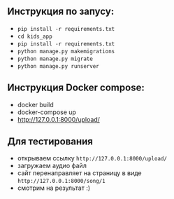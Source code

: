 ## Инструкция по запусу: 

- `pip install -r requirements.txt`
- `cd kids_app`
- `pip install -r requirements.txt`
- `python manage.py makemigrations`
- `python manage.py migrate`
- `python manage.py runserver`

## Инструкция Docker compose: 
- docker build
- docker-compose up
- http://127.0.0.1:8000/upload/
  
## Для тестирования
- открываем ссылку `http://127.0.0.1:8000/upload/`
- загружаем аудио файл
- сайт перенаправляет на страницу в виде `http://127.0.0.1:8000/song/1`
- смотрим на результат :) 
